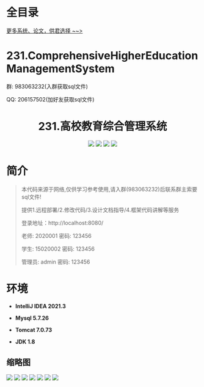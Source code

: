 # 全目录

[更多系统、论文，供君选择 ~~>](https://www.yuque.com/wisebit/blog)

# 231.ComprehensiveHigherEducationManagementSystem

<p>群: 983063232(入群获取sql文件)</p>
<p>QQ: 206157502(加好友获取sql文件)</p>

<p><h1 align="center">231.高校教育综合管理系统</h1></p>


<p align="center">
	<img src="https://img.shields.io/badge/jdk-1.8-orange.svg"/>
    <img src="https://img.shields.io/badge/springboot-5.x-lightgrey.svg"/>
    <img src="https://img.shields.io/badge/html-3.x-blue.svg"/>
    <img src="https://img.shields.io/badge/mybatis-5.x-yellow.svg"/>
</p>

# 简介

> 本代码来源于网络,仅供学习参考使用,请入群(983063232)后联系群主索要sql文件!
>
> 提供1.远程部署/2.修改代码/3.设计文档指导/4.框架代码讲解等服务
>
> 登录地址：http://localhost:8080/
>
> 老师: 2020001   密码: 123456
> 
> 学生: 15020002   密码: 123456
>
> 管理员: admin   密码: 123456
>

>

# 环境

- <b>IntelliJ IDEA 2021.3</b>

- <b>Mysql 5.7.26</b>

- <b>Tomcat 7.0.73</b>

- <b>JDK 1.8</b>




## 缩略图

![](https://bitwise.oss-cn-heyuan.aliyuncs.com/2024/9/10/db3db73e-8efc-4c7e-9c0a-da0b8c421c9c.png)
![](https://bitwise.oss-cn-heyuan.aliyuncs.com/2024/9/10/10adfb43-69c4-47d2-939e-97b74e53a6bf.png)
![](https://bitwise.oss-cn-heyuan.aliyuncs.com/2024/9/10/c8d8fd8e-7395-4597-b398-204f0a6f2924.png)
![](https://bitwise.oss-cn-heyuan.aliyuncs.com/2024/9/10/4bee2d3d-810c-4de3-926c-e336f9e92fc8.png)
![](https://bitwise.oss-cn-heyuan.aliyuncs.com/2024/9/10/3eba9963-e686-4b74-abb4-8014bbe053d6.png)
![](https://bitwise.oss-cn-heyuan.aliyuncs.com/2024/9/10/17cc4024-0fcf-4129-9d34-d619e192f057.png)
![](https://bitwise.oss-cn-heyuan.aliyuncs.com/2024/9/10/5f150764-13fb-4c24-aeb8-45eb5adc98fe.png)




